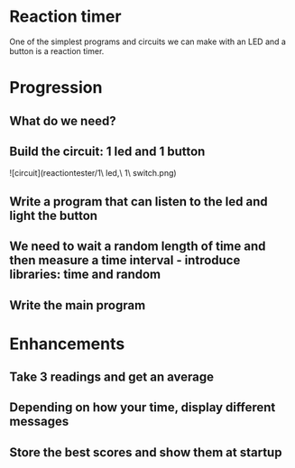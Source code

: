 # Reaction timer

One of the simplest programs and circuits we can make with an LED and a button is a reaction timer.

# Progression

## What do we need?

## Build the circuit: 1 led and 1 button

![circuit](reactiontester/1\ led,\ 1\ switch.png)

## Write a program that can listen to the led and light the button

## We need to wait a random length of time and then measure a time interval - introduce libraries: time and random

## Write the main program

# Enhancements

## Take 3 readings and get an average

## Depending on how your time, display different messages

## Store the best scores and show them at startup
